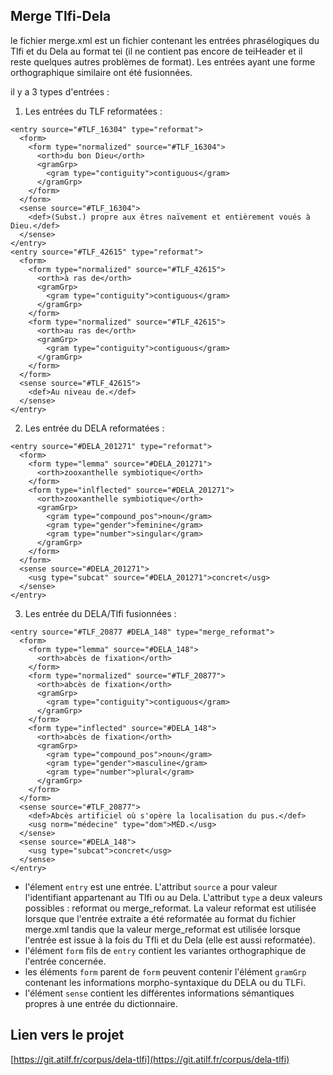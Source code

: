 ## Merge Tlfi-Dela

le fichier merge.xml est un fichier contenant les entrées phrasélogiques du Tlfi et du Dela au format tei (il ne contient pas encore de teiHeader et il reste quelques autres problèmes de format). Les entrées ayant une forme orthographique similaire ont été fusionnées.

il y a 3 types d'entrées :

1. Les entrées du TLF reformatées :
```
<entry source="#TLF_16304" type="reformat">
  <form>
    <form type="normalized" source="#TLF_16304">
      <orth>du bon Dieu</orth>
      <gramGrp>
        <gram type="contiguity">contiguous</gram>
      </gramGrp>
    </form>
  </form>
  <sense source="#TLF_16304">
    <def>(Subst.) propre aux êtres naïvement et entièrement voués à Dieu.</def>
  </sense>
</entry>
<entry source="#TLF_42615" type="reformat">
  <form>
    <form type="normalized" source="#TLF_42615">
      <orth>à ras de</orth>
      <gramGrp>
        <gram type="contiguity">contiguous</gram>
      </gramGrp>
    </form>
    <form type="normalized" source="#TLF_42615">
      <orth>au ras de</orth>
      <gramGrp>
        <gram type="contiguity">contiguous</gram>
      </gramGrp>
    </form>
  </form>
  <sense source="#TLF_42615">
    <def>Au niveau de.</def>
  </sense>
</entry>
```
2. Les entrée du DELA reformatées :

```
<entry source="#DELA_201271" type="reformat">
  <form>
    <form type="lemma" source="#DELA_201271">
      <orth>zooxanthelle symbiotique</orth>
    </form>
    <form type="inlflected" source="#DELA_201271">
      <orth>zooxanthelle symbiotique</orth>
      <gramGrp>
        <gram type="compound_pos">noun</gram>
        <gram type="gender">feminine</gram>
        <gram type="number">singular</gram>
      </gramGrp>
    </form>
  </form>
  <sense source="#DELA_201271">
    <usg type="subcat" source="#DELA_201271">concret</usg>
  </sense>
</entry>
```
3. Les entrée du DELA/Tlfi fusionnées :

```
<entry source="#TLF_20877 #DELA_148" type="merge_reformat">
  <form>
    <form type="lemma" source="#DELA_148">
      <orth>abcès de fixation</orth>
    </form>
    <form type="normalized" source="#TLF_20877">
      <orth>abcès de fixation</orth>
      <gramGrp>
        <gram type="contiguity">contiguous</gram>
      </gramGrp>
    </form>
    <form type="inflected" source="#DELA_148">
      <orth>abcès de fixation</orth>
      <gramGrp>
        <gram type="compound_pos">noun</gram>
        <gram type="gender">masculine</gram>
        <gram type="number">plural</gram>
      </gramGrp>
    </form>
  </form>
  <sense source="#TLF_20877">
    <def>Abcès artificiel où s'opère la localisation du pus.</def>
    <usg norm="médecine" type="dom">MÉD.</usg>
  </sense>
  <sense source="#DELA_148">
    <usg type="subcat">concret</usg>
  </sense>
</entry>
```

- l'élement `entry` est une entrée. L'attribut `source` a pour valeur l'identifiant appartenant au Tlfi ou au Dela. L'attribut `type` a deux valeurs possibles : reformat ou merge_reformat.
La valeur reformat est utilisée lorsque que l'entrée extraite a été reformatée au format du fichier merge.xml tandis que la valeur merge_reformat est utilisée lorsque l'entrée est issue à la fois du Tfli et du Dela (elle est aussi reformatée).
- l'élément `form` fils de `entry` contient les variantes orthographique de l'entrée concernée.
- les éléments `form` parent de `form` peuvent contenir l'élément `gramGrp` contenant les informations morpho-syntaxique du DELA ou du TLFi.
- l'élément `sense` contient les différentes informations sémantiques propres à une entrée du dictionnaire.

## Lien vers le projet
[https://git.atilf.fr/corpus/dela-tlfi](https://git.atilf.fr/corpus/dela-tlfi)